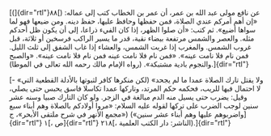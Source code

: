 [(]{dir="rtl"}۸۸[) عن نافع مولى عبد الله بن عمر، أن عمر بن الخطاب كتب
إلى عماله: «إن أهم أمركم عندي الصلاة، فمن حفظها وحافظ عليها، حفظ دينه.
ومن ضيعها فهو لما سواها أضيع». ثم كتب: «أن صلوا الظهر، إذا كان الفيء
ذراعا، إلى أن يكون ظل أحدكم مثله. والعصر والشمس مرتفعة بيضاء نقية، قدر
ما يسير الراكب فرسخين أو ثلاثة، قبل غروب الشمس. والمغرب إذا غربت الشمس،
والعشاء إذا غاب الشفق إلى ثلث الليل. فمن نام فلا نامت عينه». «فمن نام
فلا نامت عينه فمن نام فلا نامت عينه». «والصبح والنجوم بادية مشتبكة».
(رواه الإمام مالك رحمه الله تعالى في الموطا).]{dir="rtl"}

[- «ولا يقتل تارك الصلاة عمدا ما لم يجحد» (لكن منكرها كافر لثبوتها
بالأدلة القطعية التي لا احتمال فيها للريب، فحكمه حكم المرتد، وتاركها
عمدا تكاسلا فاسق يحبس حتى يصلي، وقيل: يضرب حتى يسيل منه الدم مبالغة في
الزجر. ولو كان التارك صبيا وسنه عشر سنين لوجب الضرب على تركها لقوله عليه
السلام: «مروا أولادكم بالصلاة وهم أبناء سبع واضربوهم عليها وهم أبناء عشر
سنين») («مجمع الأنهر في شرح ملتقى الأبحر»، ج]{dir="rtl"} ۱[،
ص]{dir="rtl"} ۲۱۸[، الناشر: دار الكتب العلمية).]{dir="rtl"}
